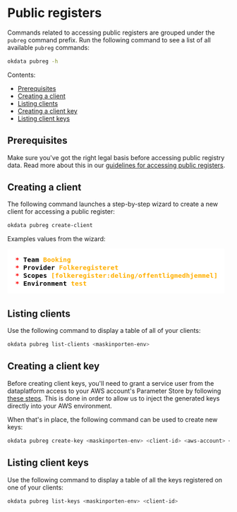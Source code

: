 # Public registers

Commands related to accessing public registers are grouped under the `pubreg`
command prefix. Run the following command to see a list of all available
`pubreg` commands:

```sh
okdata pubreg -h
```

Contents:
* [Prerequisites](#prerequisites)
* [Creating a client](#creating-a-client)
* [Listing clients](#listing-clients)
* [Creating a client key](#creating-a-client-key)
* [Listing client keys](#listing-client-keys)

## Prerequisites

Make sure you've got the right legal basis before accessing public registry
data. Read more about this in our [guidelines for accessing public
registers](https://github.com/oslokommune/dataplattform/blob/master/origo/registerdata/offentlige-registerdata.md).

## Creating a client

The following command launches a step-by-step wizard to create a new client for
accessing a public register:

```sh
okdata pubreg create-client
```

Examples values from the wizard:

![Examples values from the wizard](img/pubreg-wizard.png)

## Listing clients

Use the following command to display a table of all of your clients:

```sh
okdata pubreg list-clients <maskinporten-env>
```

## Creating a client key

Before creating client keys, you'll need to grant a service user from the
dataplatform access to your AWS account's Parameter Store by following [these
steps](https://github.com/oslokommune/dataplattform/blob/master/origo/registerdata/offentlige-registerdata-3.md#%C3%A5pne-aws-konto).
This is done in order to allow us to inject the generated keys directly into
your AWS environment.

When that's in place, the following command can be used to create new keys:

```sh
okdata pubreg create-key <maskinporten-env> <client-id> <aws-account> <aws-region>
```

## Listing client keys

Use the following command to display a table of all the keys registered on one
of your clients:

```sh
okdata pubreg list-keys <maskinporten-env> <client-id>
```
